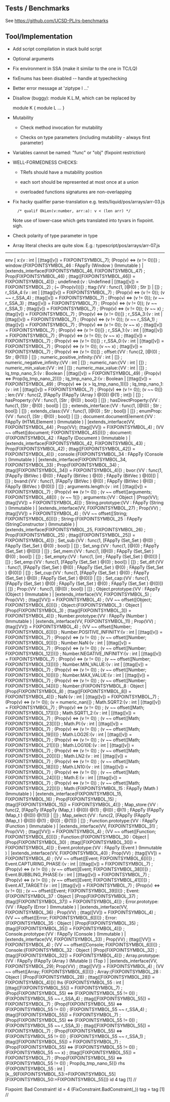 Tests / Benchmarks
------------------

See https://github.com/UCSD-PL/rs-benchmarks






Tool/Implementation
-------------------

  - Add script compilation in stack build script

  - Optional arguments

  - Fix environment in SSA (make it similar to the one in TC/LQ)

  - fixEnums has been disabled -- handle at typechecking

  - Better error message at 'ziptype l ...'

  - Disallow (buggy): module K.L.M, which can be replaced by

      module K { module L ... }


  - Mutability

      * Check method invocation for mutability

      * Checks on type parameters (including mutability - always first parameter)


  - Variables cannot be named: "func" or "obj" (fixpoint restriction)


  - WELL-FORMEDNESS CHECKS:

    * TRefs should have a mutability position

    * each sort should be represented at most once at a union

    * overloaded functions signatures are non-overlapping


  - Fix hacky qualifier parse-translation e.g. tests/liquid/pos/arrays/arr-03.js

          /* qualif OkLen(v:number, arr:a): v < (len arr) */

    Note use of lower-case which gets translated into tyvars in fixpoint. sigh.


  - Check polarity of type parameter in type


  - Array literal checks are quite slow.
      E.g.: typescript/pos/arrays/arr-07.js


----

env  [ x:{v : int | [(ttag([v]) = FIXPOINTSYMBOL_7); (Prop(v) <=> (v != 0))]}
      ; window:{FIXPOINTSYMBOL_46 : FAppTy (Window ) (Immutable ) | [extends_interface(FIXPOINTSYMBOL_46, FIXPOINTSYMBOL_47)
                                                                    ; Prop(FIXPOINTSYMBOL_46)
                                                                    ; (ttag([FIXPOINTSYMBOL_46]) = FIXPOINTSYMBOL_4)]}
      ; undefined:{v : Undefined  | [(ttag([v]) = FIXPOINTSYMBOL_2)
                                    ; (~ (Prop(v)))]}
      ; ttag:{VV : func(1, [@(0) ; Str ]) | []}
      ; r_SSA_4:{v : int | [(ttag([v]) = FIXPOINTSYMBOL_7)
                           ; (Prop(v) <=> (v != 0)); (v ~~ r_SSA_4)
                           ; (ttag([v]) = FIXPOINTSYMBOL_7)
                           ; (Prop(v) <=> (v != 0)); (v ~~ r_SSA_3)
                           ; (ttag([v]) = FIXPOINTSYMBOL_7)
                           ; (Prop(v) <=> (v != 0)); (v ~~ r_SSA_1)
                           ; (ttag([v]) = FIXPOINTSYMBOL_7)
                           ; (Prop(v) <=> (v != 0)); (v ~~ x)
                           ; (ttag([v]) = FIXPOINTSYMBOL_7)
                           ; (Prop(v) <=> (v != 0))]}
      ; r_SSA_3:{v : int | [(ttag([v]) = FIXPOINTSYMBOL_7)
                           ; (Prop(v) <=> (v != 0)); (v ~~ r_SSA_1)
                           ; (ttag([v]) = FIXPOINTSYMBOL_7)
                           ; (Prop(v) <=> (v != 0)); (v ~~ x)
                           ; (ttag([v]) = FIXPOINTSYMBOL_7)
                           ; (Prop(v) <=> (v != 0))]}
      ; r_SSA_1:{v : int | [(ttag([v]) = FIXPOINTSYMBOL_7)
                           ; (Prop(v) <=> (v != 0)); (v ~~ x)
                           ; (ttag([v]) = FIXPOINTSYMBOL_7)
                           ; (Prop(v) <=> (v != 0))]}
      ; r_SSA_0:{v : int | [(ttag([v]) = FIXPOINTSYMBOL_7)
                           ; (Prop(v) <=> (v != 0)); (v ~~ x)
                           ; (ttag([v]) = FIXPOINTSYMBOL_7)
                           ; (Prop(v) <=> (v != 0))]}
      ; offset:{VV : func(2, [@(0) ; Str  ; @(1)]) | []}
      ; numeric_positive_infinity:{VV : int | []}
      ; numeric_negative_infinity:{VV : int | []}
      ; numeric_nan:{VV : int | []}
      ; numeric_min_value:{VV : int | []}
      ; numeric_max_value:{VV : int | []}
      ; lq_tmp_nano_5:{v : Boolean  | [(ttag([v]) = FIXPOINTSYMBOL_49)
                                      ; (Prop(v) <=> Prop(lq_tmp_nano_2))]}
      ; lq_tmp_nano_2:{v : Boolean  | [(ttag([v]) = FIXPOINTSYMBOL_49)
                                      ; (Prop(v) <=> (x > lq_tmp_nano_1))]}
      ; lq_tmp_nano_1:{v : int | [(ttag([v]) = FIXPOINTSYMBOL_7)
                                 ; (Prop(v) <=> (v != 0)); (v ~~ 0)]}
      ; len:{VV : func(2, [FAppTy (FAppTy (Array ) @(0)) @(1) ; int]) | []}
      ; hasProperty:{VV : func(1, [Str  ; @(0) ; bool]) | []}
      ; hasDirectProperty:{VV : func(1, [Str  ; @(0) ; bool]) | []}
      ; extends_interface:{VV : func(1, [@(0) ; Str  ; bool]) | []}
      ; extends_class:{VV : func(1, [@(0) ; Str  ; bool]) | []}
      ; enumProp:{VV : func(1, [Str  ; @(0) ; bool]) | []}
      ; document.documentElement:{VV : FAppTy (HTMLElement ) (Immutable ) |
                                 [extends_interface(VV, FIXPOINTSYMBOL_44)
                                 ; Prop(VV); (ttag([VV]) = FIXPOINTSYMBOL_4)
                                 ; (VV ~~ offset([document; FIXPOINTSYMBOL_45]))]}
      ; document:{FIXPOINTSYMBOL_42 : FAppTy (Document ) (Immutable ) |
                 [extends_interface(FIXPOINTSYMBOL_42, FIXPOINTSYMBOL_43)
                 ; Prop(FIXPOINTSYMBOL_42)
                 ; (ttag([FIXPOINTSYMBOL_42]) = FIXPOINTSYMBOL_4)]}
      ; console:{FIXPOINTSYMBOL_34 : FAppTy (Console ) (Immutable ) |
                [extends_interface(FIXPOINTSYMBOL_34, FIXPOINTSYMBOL_33)
                ; Prop(FIXPOINTSYMBOL_34)
                ; (ttag([FIXPOINTSYMBOL_34]) = FIXPOINTSYMBOL_4)]}
      ; bvor:{VV : func(1, [FAppTy (BitVec ) @(0) ; FAppTy (BitVec ) @(0) ; FAppTy (BitVec ) @(0)]) | []}
      ; bvand:{VV : func(1, [FAppTy (BitVec ) @(0) ; FAppTy (BitVec ) @(0) ; FAppTy (BitVec ) @(0)]) | []}
      ; arguments.length:{v : int | [(ttag([v]) = FIXPOINTSYMBOL_7)
                                    ; (Prop(v) <=> (v != 0))
                                    ; (v ~~ offset([arguments; FIXPOINTSYMBOL_48]))
                                    ; (v ~~ 1)]}
      ; arguments:{VV : Object  | [Prop(VV); (ttag([VV]) = FIXPOINTSYMBOL_4)]}
      ; String.prototype:{VV : FAppTy (String ) (Immutable ) | [extends_interface(VV, FIXPOINTSYMBOL_27)
                                                               ; Prop(VV)
                                                               ; (ttag([VV]) = FIXPOINTSYMBOL_4)
                                                               ; (VV ~~ offset([String; FIXPOINTSYMBOL_6]))]}
      ; String:{FIXPOINTSYMBOL_25 : FAppTy (StringConstructor ) (Immutable ) |
               [extends_interface(FIXPOINTSYMBOL_25, FIXPOINTSYMBOL_26)
               ; Prop(FIXPOINTSYMBOL_25)
               ; (ttag([FIXPOINTSYMBOL_25]) = FIXPOINTSYMBOL_4)]}
      ; Set_sub:{VV : func(1, [FAppTy (Set_Set ) @(0) ; FAppTy (Set_Set ) @(0) ; bool]) | []}
      ; Set_sng:{VV : func(1, [@(0) ; FAppTy (Set_Set ) @(0)]) | []}
      ; Set_mem:{VV : func(1, [@(0) ; FAppTy (Set_Set ) @(0) ; bool]) | []}
      ; Set_empty:{VV : func(1, [int ; FAppTy (Set_Set ) @(0)]) | []}
      ; Set_emp:{VV : func(1, [FAppTy (Set_Set ) @(0) ; bool]) | []}
      ; Set_dif:{VV : func(1, [FAppTy (Set_Set ) @(0) ; FAppTy (Set_Set ) @(0) ; FAppTy (Set_Set ) @(0)]) | []}
      ; Set_cup:{VV : func(1, [FAppTy (Set_Set ) @(0) ; FAppTy (Set_Set ) @(0) ; FAppTy (Set_Set ) @(0)]) | []}
      ; Set_cap:{VV : func(1, [FAppTy (Set_Set ) @(0) ; FAppTy (Set_Set ) @(0) ; FAppTy (Set_Set ) @(0)]) | []}
      ; Prop:{VV : func(1, [@(0) ; bool]) | []}
      ; Object.prototype:{VV : FAppTy (Object ) (Immutable ) | [extends_interface(VV, FIXPOINTSYMBOL_5)
                                                               ; Prop(VV)
                                                               ; (ttag([VV]) = FIXPOINTSYMBOL_4)
                                                               ; (VV ~~ offset([Object; FIXPOINTSYMBOL_6]))]}
      ; Object:{FIXPOINTSYMBOL_3 : Object  | [Prop(FIXPOINTSYMBOL_3)
                                             ; (ttag([FIXPOINTSYMBOL_3]) = FIXPOINTSYMBOL_4)]}
      ; Number.prototype:{VV : FAppTy (Number ) (Immutable ) | [extends_interface(VV, FIXPOINTSYMBOL_11)
                                                               ; Prop(VV)
                                                               ; (ttag([VV]) = FIXPOINTSYMBOL_4)
                                                               ; (VV ~~ offset([Number; FIXPOINTSYMBOL_6]))]}
      ; Number.POSITIVE_INFINITY:{v : int | [(ttag([v]) = FIXPOINTSYMBOL_7)
                                            ; (Prop(v) <=> (v != 0))
                                            ; (v ~~ offset([Number; FIXPOINTSYMBOL_9]))]}
      ; Number.NaN:{v : int | [(ttag([v]) = FIXPOINTSYMBOL_7)
                              ; (Prop(v) <=> (v != 0))
                              ; (v ~~ offset([Number; FIXPOINTSYMBOL_12]))]}
      ; Number.NEGATIVE_INFINITY:{v : int | [(ttag([v]) = FIXPOINTSYMBOL_7)
                                            ; (Prop(v) <=> (v != 0))
                                            ; (v ~~ offset([Number; FIXPOINTSYMBOL_13]))]}
      ; Number.MIN_VALUE:{v : int | [(ttag([v]) = FIXPOINTSYMBOL_7)
                                    ; (Prop(v) <=> (v != 0))
                                    ; (v ~~ offset([Number; FIXPOINTSYMBOL_10]))]}
      ; Number.MAX_VALUE:{v : int | [(ttag([v]) = FIXPOINTSYMBOL_7)
                                    ; (Prop(v) <=> (v != 0))
                                    ; (v ~~ offset([Number; FIXPOINTSYMBOL_14]))]}
      ; Number:{FIXPOINTSYMBOL_8 : Object  | [Prop(FIXPOINTSYMBOL_8)
                                             ; (ttag([FIXPOINTSYMBOL_8]) = FIXPOINTSYMBOL_4)]}
      ; NaN:{v : int | [(ttag([v]) = FIXPOINTSYMBOL_7)
                       ; (Prop(v) <=> (v != 0)); (v = numeric_nan)]}
      ; Math.SQRT2:{v : int | [(ttag([v]) = FIXPOINTSYMBOL_7)
                              ; (Prop(v) <=> (v != 0))
                              ; (v ~~ offset([Math; FIXPOINTSYMBOL_17]))]}
      ; Math.SQRT1_2:{v : int | [(ttag([v]) = FIXPOINTSYMBOL_7)
                                ; (Prop(v) <=> (v != 0))
                                ; (v ~~ offset([Math; FIXPOINTSYMBOL_23]))]}
      ; Math.PI:{v : int | [(ttag([v]) = FIXPOINTSYMBOL_7)
                           ; (Prop(v) <=> (v != 0))
                           ; (v ~~ offset([Math; FIXPOINTSYMBOL_19]))]}
      ; Math.LOG2E:{v : int | [(ttag([v]) = FIXPOINTSYMBOL_7)
                              ; (Prop(v) <=> (v != 0))
                              ; (v ~~ offset([Math; FIXPOINTSYMBOL_21]))]}
      ; Math.LOG10E:{v : int | [(ttag([v]) = FIXPOINTSYMBOL_7)
                               ; (Prop(v) <=> (v != 0))
                               ; (v ~~ offset([Math; FIXPOINTSYMBOL_20]))]}
      ; Math.LN2:{v : int | [(ttag([v]) = FIXPOINTSYMBOL_7)
                            ; (Prop(v) <=> (v != 0))
                            ; (v ~~ offset([Math; FIXPOINTSYMBOL_18]))]}
      ; Math.LN10:{v : int | [(ttag([v]) = FIXPOINTSYMBOL_7)
                             ; (Prop(v) <=> (v != 0))
                             ; (v ~~ offset([Math; FIXPOINTSYMBOL_24]))]}
      ; Math.E:{v : int | [(ttag([v]) = FIXPOINTSYMBOL_7)
                          ; (Prop(v) <=> (v != 0))
                          ; (v ~~ offset([Math; FIXPOINTSYMBOL_22]))]}
      ; Math:{FIXPOINTSYMBOL_15 : FAppTy (Math ) (Immutable ) | [extends_interface(FIXPOINTSYMBOL_15, FIXPOINTSYMBOL_16)
                                                                ; Prop(FIXPOINTSYMBOL_15)
                                                                ; (ttag([FIXPOINTSYMBOL_15]) = FIXPOINTSYMBOL_4)]}
      ; Map_store:{VV : func(2, [FAppTy (FAppTy (Map_t ) @(0)) @(1) ; @(0) ; @(1) ; FAppTy (FAppTy (Map_t ) @(0)) @(1)]) | []}
      ; Map_select:{VV : func(2, [FAppTy (FAppTy (Map_t ) @(0)) @(1) ; @(0) ; @(1)]) | []}
      ; Function.prototype:{VV : FAppTy (Function ) (Immutable ) | [extends_interface(VV, FIXPOINTSYMBOL_31)
                                                                   ; Prop(VV)
                                                                   ; (ttag([VV]) = FIXPOINTSYMBOL_4)
                                                                   ; (VV ~~ offset([Function; FIXPOINTSYMBOL_6]))]}
      ; Function:{FIXPOINTSYMBOL_30 : Object  | [Prop(FIXPOINTSYMBOL_30)
                                                ; (ttag([FIXPOINTSYMBOL_30]) = FIXPOINTSYMBOL_4)]}
      ; Event.prototype:{VV : FAppTy (Event ) (Immutable ) | [extends_interface(VV, FIXPOINTSYMBOL_40)
                                                             ; Prop(VV)
                                                             ; (ttag([VV]) = FIXPOINTSYMBOL_4)
                                                             ; (VV ~~ offset([Event; FIXPOINTSYMBOL_6]))]}
      ; Event.CAPTURING_PHASE:{v : int | [(ttag([v]) = FIXPOINTSYMBOL_7)
                                         ; (Prop(v) <=> (v != 0))
                                         ; (v ~~ offset([Event; FIXPOINTSYMBOL_38]))]}
      ; Event.BUBBLING_PHASE:{v : int | [(ttag([v]) = FIXPOINTSYMBOL_7)
                                        ; (Prop(v) <=> (v != 0))
                                        ; (v ~~ offset([Event; FIXPOINTSYMBOL_41]))]}
      ; Event.AT_TARGET:{v : int | [(ttag([v]) = FIXPOINTSYMBOL_7)
                                   ; (Prop(v) <=> (v != 0))
                                   ; (v ~~ offset([Event; FIXPOINTSYMBOL_39]))]}
      ; Event:{FIXPOINTSYMBOL_37 : Object  | [Prop(FIXPOINTSYMBOL_37)
                                             ; (ttag([FIXPOINTSYMBOL_37]) = FIXPOINTSYMBOL_4)]}
      ; Error.prototype:{VV : FAppTy (Error ) (Immutable ) | [extends_interface(VV, FIXPOINTSYMBOL_36)
                                                             ; Prop(VV)
                                                             ; (ttag([VV]) = FIXPOINTSYMBOL_4)
                                                             ; (VV ~~ offset([Error; FIXPOINTSYMBOL_6]))]}
      ; Error:{FIXPOINTSYMBOL_35 : Object  | [Prop(FIXPOINTSYMBOL_35)
                                             ; (ttag([FIXPOINTSYMBOL_35]) = FIXPOINTSYMBOL_4)]}
      ; Console.prototype:{VV : FAppTy (Console ) (Immutable ) | [extends_interface(VV, FIXPOINTSYMBOL_33)
                                                                 ; Prop(VV)
                                                                 ; (ttag([VV]) = FIXPOINTSYMBOL_4)
                                                                 ; (VV ~~ offset([Console; FIXPOINTSYMBOL_6]))]}
      ; Console:{FIXPOINTSYMBOL_32 : Object  | [Prop(FIXPOINTSYMBOL_32)
                                               ; (ttag([FIXPOINTSYMBOL_32]) = FIXPOINTSYMBOL_4)]}
      ; Array.prototype:{VV : FAppTy (FAppTy (Array ) (Mutable )) (Top ) |
                        [extends_interface(VV, FIXPOINTSYMBOL_29); Prop(VV)
                        ; (ttag([VV]) = FIXPOINTSYMBOL_4)
                        ; (VV ~~ offset([Array; FIXPOINTSYMBOL_6]))]}
      ; Array:{FIXPOINTSYMBOL_28 : Object  | [Prop(FIXPOINTSYMBOL_28)
                                             ; (ttag([FIXPOINTSYMBOL_28]) = FIXPOINTSYMBOL_4)]}]
 lhs {FIXPOINTSYMBOL_55 : int | [(ttag([FIXPOINTSYMBOL_55]) = FIXPOINTSYMBOL_7)
                                ; (Prop(FIXPOINTSYMBOL_55) <=> (FIXPOINTSYMBOL_55 != 0))
                                ; (FIXPOINTSYMBOL_55 ~~ r_SSA_4)
                                ; (ttag([FIXPOINTSYMBOL_55]) = FIXPOINTSYMBOL_7)
                                ; (Prop(FIXPOINTSYMBOL_55) <=> (FIXPOINTSYMBOL_55 != 0))
                                ; (FIXPOINTSYMBOL_55 ~~ r_SSA_4)
                                ; (ttag([FIXPOINTSYMBOL_55]) = FIXPOINTSYMBOL_7)
                                ; (Prop(FIXPOINTSYMBOL_55) <=> (FIXPOINTSYMBOL_55 != 0))
                                ; (FIXPOINTSYMBOL_55 ~~ r_SSA_3)
                                ; (ttag([FIXPOINTSYMBOL_55]) = FIXPOINTSYMBOL_7)
                                ; (Prop(FIXPOINTSYMBOL_55) <=> (FIXPOINTSYMBOL_55 != 0))
                                ; (FIXPOINTSYMBOL_55 ~~ r_SSA_1)
                                ; (ttag([FIXPOINTSYMBOL_55]) = FIXPOINTSYMBOL_7)
                                ; (Prop(FIXPOINTSYMBOL_55) <=> (FIXPOINTSYMBOL_55 != 0))
                                ; (FIXPOINTSYMBOL_55 ~~ x)
                                ; (ttag([FIXPOINTSYMBOL_55]) = FIXPOINTSYMBOL_7)
                                ; (Prop(FIXPOINTSYMBOL_55) <=> (FIXPOINTSYMBOL_55 != 0))
                                ; Prop(lq_tmp_nano_5)]}
 rhs {FIXPOINTSYMBOL_55 : int | [k__9[FIXPOINTSYMBOL_53:=FIXPOINTSYMBOL_55][FIXPOINTSYMBOL_50:=FIXPOINTSYMBOL_55]]}
 id 4 tag [1] //

Fixpoint: Bad Constraint! id = 4 (FixConstraint.BadConstraint(_)) tag = tag [1] //
